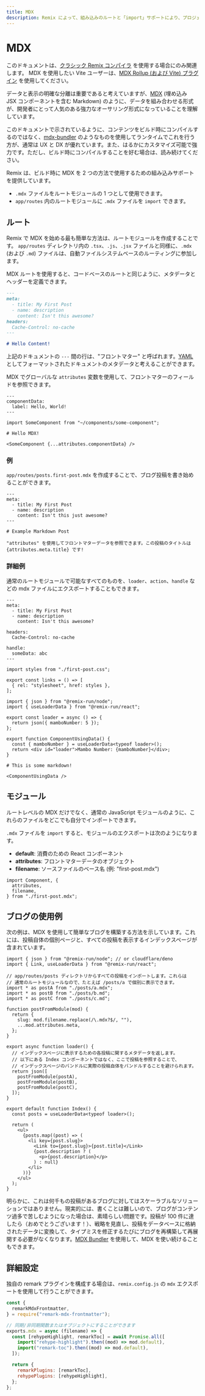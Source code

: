 ```yaml
---
title: MDX
description: Remix によって、組み込みのルートと「import」サポートにより、プロジェクトへの MDX の統合が容易になります。
---
```


# MDX

<docs-warning>このドキュメントは、[クラシック Remix コンパイラ][classic-remix-compiler] を使用する場合にのみ関連します。 MDX を使用したい Vite ユーザーは、[MDX Rollup (および Vite) プラグイン][mdx-plugin] を使用してください。</docs-warning>

データと表示の明確な分離は重要であると考えていますが、[MDX][mdx] (埋め込み JSX コンポーネントを含む Markdown) のように、データを組み合わせる形式が、開発者にとって人気のある強力なオーサリング形式になっていることを理解しています。

<docs-info>このドキュメントで示されているように、コンテンツをビルド時にコンパイルするのではなく、<a href="https://github.com/kentcdodds/mdx-bundler">mdx-bundler</a> のようなものを使用してランタイムでこれを行う方が、通常は UX と DX が優れています。また、はるかにカスタマイズ可能で強力です。ただし、ビルド時にコンパイルすることを好む場合は、読み続けてください。</docs-info>

Remix は、ビルド時に MDX を 2 つの方法で使用するための組み込みサポートを提供しています。

- `.mdx` ファイルをルートモジュールの 1 つとして使用できます。
- `app/routes` 内のルートモジュールに `.mdx` ファイルを `import` できます。

## ルート

Remix で MDX を始める最も簡単な方法は、ルートモジュールを作成することです。 `app/routes` ディレクトリ内の `.tsx`、`.js`、`.jsx` ファイルと同様に、`.mdx` (および `.md`) ファイルは、自動ファイルシステムベースのルーティングに参加します。

MDX ルートを使用すると、コードベースのルートと同じように、メタデータとヘッダーを定義できます。

```md
---
meta:
  - title: My First Post
  - name: description
    content: Isn't this awesome?
headers:
  Cache-Control: no-cache
---

# Hello Content!
```

上記のドキュメントの `---` 間の行は、"フロントマター" と呼ばれます。[YAML][yaml] としてフォーマットされたドキュメントのメタデータと考えることができます。

MDX でグローバルな `attributes` 変数を使用して、フロントマターのフィールドを参照できます。

```mdx
---
componentData:
  label: Hello, World!
---

import SomeComponent from "~/components/some-component";

# Hello MDX!

<SomeComponent {...attributes.componentData} />
```

### 例

`app/routes/posts.first-post.mdx` を作成することで、ブログ投稿を書き始めることができます。

```mdx
---
meta:
  - title: My First Post
  - name: description
    content: Isn't this just awesome?
---

# Example Markdown Post

"attributes" を使用してフロントマターデータを参照できます。この投稿のタイトルは {attributes.meta.title} です!
```

### 詳細例

通常のルートモジュールで可能なすべてのものを、`loader`、`action`、`handle` などの mdx ファイルにエクスポートすることもできます。

```mdx
---
meta:
  - title: My First Post
  - name: description
    content: Isn't this awesome?

headers:
  Cache-Control: no-cache

handle:
  someData: abc
---

import styles from "./first-post.css";

export const links = () => [
  { rel: "stylesheet", href: styles },
];

import { json } from "@remix-run/node";
import { useLoaderData } from "@remix-run/react";

export const loader = async () => {
  return json({ mamboNumber: 5 });
};

export function ComponentUsingData() {
  const { mamboNumber } = useLoaderData<typeof loader>();
  return <div id="loader">Mambo Number: {mamboNumber}</div>;
}

# This is some markdown!

<ComponentUsingData />
```

## モジュール

ルートレベルの MDX だけでなく、通常の JavaScript モジュールのように、これらのファイルをどこでも自分でインポートできます。

`.mdx` ファイルを `import` すると、モジュールのエクスポートは次のようになります。

- **default**: 消費のための React コンポーネント
- **attributes**: フロントマターデータのオブジェクト
- **filename**: ソースファイルのベース名 (例: "first-post.mdx")

```tsx
import Component, {
  attributes,
  filename,
} from "./first-post.mdx";
```

## ブログの使用例

次の例は、MDX を使用して簡単なブログを構築する方法を示しています。これには、投稿自体の個別ページと、すべての投稿を表示するインデックスページが含まれています。

```tsx filename=app/routes/_index.tsx
import { json } from "@remix-run/node"; // or cloudflare/deno
import { Link, useLoaderData } from "@remix-run/react";

// app/routes/posts ディレクトリからすべての投稿をインポートします。これらは
// 通常のルートモジュールなので、たとえば /posts/a で個別に表示できます。
import * as postA from "./posts/a.mdx";
import * as postB from "./posts/b.md";
import * as postC from "./posts/c.md";

function postFromModule(mod) {
  return {
    slug: mod.filename.replace(/\.mdx?$/, ""),
    ...mod.attributes.meta,
  };
}

export async function loader() {
  // インデックスページに表示するための各投稿に関するメタデータを返します。
  // 以下にある Index コンポーネントではなく、ここで投稿を参照することで、
  // インデックスページのバンドルに実際の投稿自体をバンドルすることを避けられます。
  return json([
    postFromModule(postA),
    postFromModule(postB),
    postFromModule(postC),
  ]);
}

export default function Index() {
  const posts = useLoaderData<typeof loader>();

  return (
    <ul>
      {posts.map((post) => (
        <li key={post.slug}>
          <Link to={post.slug}>{post.title}</Link>
          {post.description ? (
            <p>{post.description}</p>
          ) : null}
        </li>
      ))}
    </ul>
  );
}
```

明らかに、これは何千もの投稿があるブログに対してはスケーラブルなソリューションではありません。現実的には、書くことは難しいので、ブログがコンテンツ過多で苦しむようになった場合は、素晴らしい問題です。投稿が 100 件に達したら（おめでとうございます！）、戦略を見直し、投稿をデータベースに格納されたデータに変換して、タイプミスを修正するたびにブログを再構築して再展開する必要がなくなります。[MDX Bundler][mdx-bundler] を使用して、MDX を使い続けることもできます。

## 詳細設定

独自の remark プラグインを構成する場合は、`remix.config.js` の `mdx` エクスポートを使用して行うことができます。

```js filename=remix.config.js
const {
  remarkMdxFrontmatter,
} = require("remark-mdx-frontmatter");

// 同期/非同期関数またはオブジェクトにすることができます
exports.mdx = async (filename) => {
  const [rehypeHighlight, remarkToc] = await Promise.all([
    import("rehype-highlight").then((mod) => mod.default),
    import("remark-toc").then((mod) => mod.default),
  ]);

  return {
    remarkPlugins: [remarkToc],
    rehypePlugins: [rehypeHighlight],
  };
};
```

[mdx-plugin]: https://mdxjs.com/packages/rollup
[mdx]: https://mdxjs.com
[yaml]: https://yaml.org
[mdx-bundler]: https://github.com/kentcdodds/mdx-bundler
[classic-remix-compiler]: ./vite#classic-remix-compiler-vs-remix-vite


